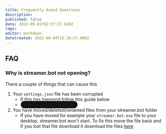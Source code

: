 ```yaml
---
title: Frequently Asked Questions
description: 
published: false
date: 2022-09-01T02:57:27.648Z
tags: 
editor: markdown
dateCreated: 2022-08-04T15:20:57.008Z
---
```


## FAQ
### Why is streamer.bot not opening?

There a couple of things that can cause this
1. Your `settings.json` file has been corrupted
   * If this has happend follow this guide below
   * [<span class="mdi mdi-backup-restore primary--text" style="background-color: #131313; padding:3px 10px 3px 10px; border: 1px solid #fff; border-radius: 50px;"> Backup & Restore Guide</span>](/en/Backup)
2. You have moved/deleted/renamed files from your streamer.bot folder
   * If you have moved for example your `streamer.bot.exe` file to your desktop, streamer.bot won't start. To fix this move the file back and if you lost that file download it download the files [here](https://streamer.bot)
